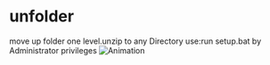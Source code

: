 # unfolder
move up folder one level.unzip to any Directory
use:run setup.bat by Administrator privileges
![Animation](https://github.com/user-attachments/assets/d85cb6a1-c9ae-454b-b39e-099d1372a8fd)

